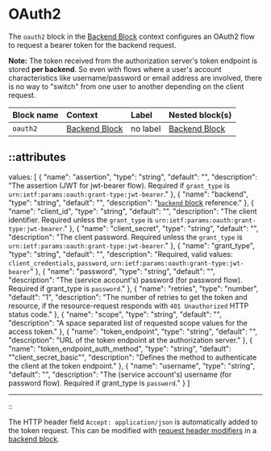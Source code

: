 # OAuth2

The `oauth2` block in the [Backend Block](backend) context configures an OAuth2 flow to request a bearer token for the backend request.

**Note:** The token received from the authorization server's token endpoint is stored **per backend**. So even with flows where a user's account characteristics like username/password or email address are involved, there is no way to "switch" from one user to another depending on the client request.

| Block name | Context                  | Label    | Nested block(s)          |
|:-----------|:-------------------------|:---------|:-------------------------|
| `oauth2`   | [Backend Block](backend) | no label | [Backend Block](backend) |

::attributes
---
values: [
  {
    "name": "assertion",
    "type": "string",
    "default": "",
    "description": "The assertion (JWT for jwt-bearer flow). Required if `grant_type` is `urn:ietf:params:oauth:grant-type:jwt-bearer`."
  },
  {
    "name": "backend",
    "type": "string",
    "default": "",
    "description": "[`backend` block](backend) reference."
  },
  {
    "name": "client_id",
    "type": "string",
    "default": "",
    "description": "The client identifier. Required unless the `grant_type` is `urn:ietf:params:oauth:grant-type:jwt-bearer`."
  },
  {
    "name": "client_secret",
    "type": "string",
    "default": "",
    "description": "The client password. Required unless the `grant_type` is `urn:ietf:params:oauth:grant-type:jwt-bearer`."
  },
  {
    "name": "grant_type",
    "type": "string",
    "default": "",
    "description": "Required, valid values: `client_credentials`, `password`, `urn:ietf:params:oauth:grant-type:jwt-bearer`"
  },
  {
    "name": "password",
    "type": "string",
    "default": "",
    "description": "The (service account's) password (for password flow). Required if grant_type is `password`."
  },
  {
    "name": "retries",
    "type": "number",
    "default": "1",
    "description": "The number of retries to get the token and resource, if the resource-request responds with `401 Unauthorized` HTTP status code."
  },
  {
    "name": "scope",
    "type": "string",
    "default": "",
    "description": "A space separated list of requested scope values for the access token."
  },
  {
    "name": "token_endpoint",
    "type": "string",
    "default": "",
    "description": "URL of the token endpoint at the authorization server."
  },
  {
    "name": "token_endpoint_auth_method",
    "type": "string",
    "default": "\"client_secret_basic\"",
    "description": "Defines the method to authenticate the client at the token endpoint."
  },
  {
    "name": "username",
    "type": "string",
    "default": "",
    "description": "The (service account's) username (for password flow). Required if grant_type is `password`."
  }
]

---
::

The HTTP header field `Accept: application/json` is automatically added to the token request. This can be modified with [request header modifiers](../modifiers#request-header) in a [backend block](backend).
